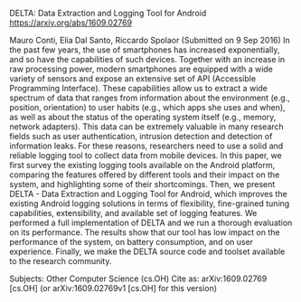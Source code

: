 DELTA: Data Extraction and Logging Tool for Android
https://arxiv.org/abs/1609.02769

Mauro Conti, Elia Dal Santo, Riccardo Spolaor
(Submitted on 9 Sep 2016)
In the past few years, the use of smartphones has increased exponentially, and so have the capabilities of such devices. Together with an increase in raw processing power, modern smartphones are equipped with a wide variety of sensors and expose an extensive set of API (Accessible Programming Interface). These capabilities allow us to extract a wide spectrum of data that ranges from information about the environment (e.g., position, orientation) to user habits (e.g., which apps she uses and when), as well as about the status of the operating system itself (e.g., memory, network adapters). This data can be extremely valuable in many research fields such as user authentication, intrusion detection and detection of information leaks. For these reasons, researchers need to use a solid and reliable logging tool to collect data from mobile devices. 
In this paper, we first survey the existing logging tools available on the Android platform, comparing the features offered by different tools and their impact on the system, and highlighting some of their shortcomings. Then, we present DELTA - Data Extraction and Logging Tool for Android, which improves the existing Android logging solutions in terms of flexibility, fine-grained tuning capabilities, extensibility, and available set of logging features. We performed a full implementation of DELTA and we run a thorough evaluation on its performance. The results show that our tool has low impact on the performance of the system, on battery consumption, and on user experience. Finally, we make the DELTA source code and toolset available to the research community.

Subjects:	Other Computer Science (cs.OH)
Cite as:	arXiv:1609.02769 [cs.OH]
 	(or arXiv:1609.02769v1 [cs.OH] for this version)

